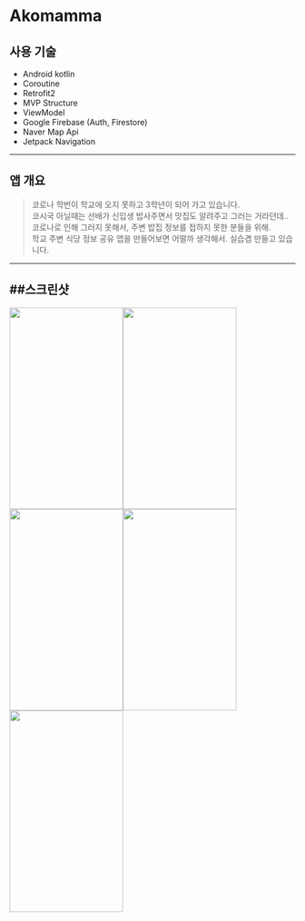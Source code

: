 # Akomamma

## 사용 기술
  + Android kotlin
  + Coroutine
  + Retrofit2
  + MVP Structure
  + ViewModel
  + Google Firebase (Auth, Firestore)
  + Naver Map Api
  + Jetpack Navigation
 --------

## 앱 개요

 > 코로나 학번이 학교에 오지 못하고 3학년이 되어 가고 있습니다.  
 코시국 아닐때는 선배가 신입생 밥사주면서 맛집도 알려주고 그러는 거라던데..  
 코로나로 인해 그러지 못해서, 주변 밥집 정보를 접하지 못한 분들을 위해.  
 학교 주변 식당 정보 공유 앱을 만들어보면 어떨까 생각해서. 
 실습겸 만들고 있습니다.  
 
 ---------
##스크린샷
----
<img src="https://user-images.githubusercontent.com/71082601/134379651-1ade25a9-4019-485f-9fd0-bfdd61a7c6e5.jpeg"  width="200" height="355"><img src="https://user-images.githubusercontent.com/71082601/134380453-64cc675a-70c8-4867-8f73-132ec9adbc0a.jpeg"  width="200" height="355"><img src="https://user-images.githubusercontent.com/71082601/134380341-3eb7da9d-896f-42cb-afea-4064b62c5e64.jpeg"  width="200" height="355"><img src="https://user-images.githubusercontent.com/71082601/134380397-c856e6c7-8822-498a-95a0-c15db8af50a0.jpeg"  width="200" height="355"><img src="https://user-images.githubusercontent.com/71082601/134380245-96342fd6-5fb1-49b5-bd77-e030a10fe016.jpeg"  width="200" height="355">
